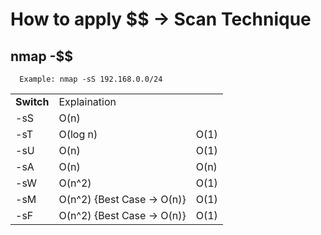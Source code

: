    # How to apply $$ -> Scan Technique
   ## nmap -$$ <ports> <ip>
      Example: nmap -sS 192.168.0.0/24
   
   <table>
    <tr>
      <td><strong>Switch</strong></td>
      <td>Explaination</td>
      </tr>
    <tr>
      <td>-sS</td>
      <td>O(n)</td>
    </tr>
    <tr>
      <td>-sT</td>
      <td>O(log n)</td>
      <td>O(1)</td>
    </tr>
    <tr>
      <td>-sU</td>
      <td>O(n)</td>
      <td>O(1)</td>
    </tr>
    <tr>
      <td>-sA</td>
      <td>O(n)</td>
      <td>O(n)</td>
    </tr>
    <tr>
      <td>-sW</td>
      <td>O(n^2)</td>
      <td>O(1)</td>
    </tr>
    <tr>
      <td>-sM</td>
      <td>O(n^2) {Best Case -> O(n)}</td>
      <td>O(1)</td>
    </tr>
    <tr>
      <td>-sF</td>
      <td>O(n^2) {Best Case -> O(n)}</td>
      <td>O(1)</td>
    </tr>
  </table>
